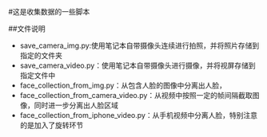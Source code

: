 #这是收集数据的一些脚本

##文件说明

  - save_camera_img.py:使用笔记本自带摄像头连续进行拍照，并将照片存储到指定的文件夹
  - save_camera_video.py：使用笔记本自带摄像头进行摄像，并将视屏存储到指定文件中
  - face_collection_from_img.py：从包含人脸的图像中分离出人脸，
  - face_collection_from_camera_video.py：从视频中按照一定的帧间隔截取图像，同时进一步分离出人脸区域
  - face_collection_from_iphone_video.py：从手机视频中分离人脸，特别注意的是加入了旋转环节